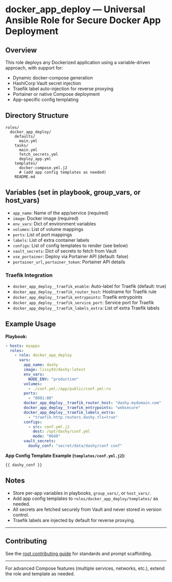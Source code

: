 # docker_app_deploy — Universal Ansible Role for Secure Docker App Deployment

## Overview
This role deploys any Dockerized application using a variable-driven approach, with support for:
- Dynamic docker-compose generation
- HashiCorp Vault secret injection
- Traefik label auto-injection for reverse proxying
- Portainer or native Compose deployment
- App-specific config templating

## Directory Structure
```
roles/
  docker_app_deploy/
    defaults/
      main.yml
    tasks/
      main.yml
      fetch_secrets.yml
      deploy_app.yml
    templates/
      docker-compose.yml.j2
      # (add app config templates as needed)
    README.md
```

## Variables (set in playbook, group_vars, or host_vars)

- `app_name`: Name of the app/service (required)
- `image`: Docker image (required)
- `env_vars`: Dict of environment variables
- `volumes`: List of volume mappings
- `ports`: List of port mappings
- `labels`: List of extra container labels
- `configs`: List of config templates to render (see below)
- `vault_secrets`: Dict of secrets to fetch from Vault
- `use_portainer`: Deploy via Portainer API (default: false)
- `portainer_url`, `portainer_token`: Portainer API details

### Traefik Integration
- `docker_app_deploy__traefik_enable`: Auto-label for Traefik (default: true)
- `docker_app_deploy__traefik_router_host`: Hostname for Traefik rule
- `docker_app_deploy__traefik_entrypoints`: Traefik entrypoints
- `docker_app_deploy__traefik_service_port`: Service port for Traefik
- `docker_app_deploy__traefik_labels_extra`: List of extra Traefik labels

## Example Usage

**Playbook:**
```yaml
- hosts: myapps
  roles:
    - role: docker_app_deploy
      vars:
        app_name: dashy
        image: lissy93/dashy:latest
        env_vars:
          NODE_ENV: "production"
        volumes:
          - ./conf.yml:/app/public/conf.yml:ro
        ports:
          - "8081:80"
        docker_app_deploy__traefik_router_host: "dashy.mydomain.com"
        docker_app_deploy__traefik_entrypoints: "websecure"
        docker_app_deploy__traefik_labels_extra:
          - "traefik.http.routers.dashy.tls=true"
        configs:
          - src: conf.yml.j2
            dest: /opt/dashy/conf.yml
            mode: "0640"
        vault_secrets:
          dashy_conf: "secret/data/dashy/conf conf"
```

**App Config Template Example (`templates/conf.yml.j2`):**
```jinja
{{ dashy_conf }}
```

## Notes
- Store per-app variables in playbooks, `group_vars/`, or `host_vars/`.
- Add app config templates to `roles/docker_app_deploy/templates/` as needed.
- All secrets are fetched securely from Vault and never stored in version control.
- Traefik labels are injected by default for reverse proxying.

---

## Contributing
See the [root contributing guide](../../docs/contributing.md) for standards and prompt scaffolding.

---
For advanced Compose features (multiple services, networks, etc.), extend the role and template as needed.
